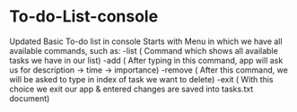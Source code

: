 # To-do-List-console
Updated Basic To-do list in console
Starts with Menu in which we have all available commands, such as:
-list ( Command which shows all available tasks we have in our list)
-add ( After typing in this command, app will ask us for description -> time -> importance)
-remove ( After this command, we will be asked to type in index of task we want to delete)
-exit ( With this choice we exit our app & entered changes are saved into tasks.txt document)
